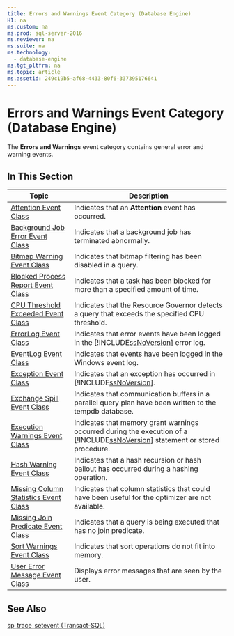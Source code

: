 ```yaml
---
title: Errors and Warnings Event Category (Database Engine)
H1: na
ms.custom: na
ms.prod: sql-server-2016
ms.reviewer: na
ms.suite: na
ms.technology: 
  - database-engine
ms.tgt_pltfrm: na
ms.topic: article
ms.assetid: 249c19b5-af68-4433-80f6-337395176641
---
```

# Errors and Warnings Event Category (Database Engine)
  The **Errors and Warnings** event category contains general error and warning events.  
  
## In This Section  
  
|Topic|Description|  
|-----------|-----------------|  
|[Attention Event Class](../../Topics/TopicNameNotContainA/Attention-Event-Class.md)|Indicates that an **Attention** event has occurred.|  
|[Background Job Error Event Class](../../Topics/TopicNameNotContainA/Background-Job-Error-Event-Class.md)|Indicates that a background job has terminated abnormally.|  
|[Bitmap Warning Event Class](../../Topics/TopicNameNotContainA/Bitmap-Warning-Event-Class.md)|Indicates that bitmap filtering has been disabled in a query.|  
|[Blocked Process Report Event Class](../../Topics/TopicNameNotContainA/Blocked-Process-Report-Event-Class.md)|Indicates that a task has been blocked for more than a specified amount of time.|  
|[CPU Threshold Exceeded Event Class](../../Topics/TopicNameNotContainA/CPU-Threshold-Exceeded-Event-Class.md)|Indicates that the Resource Governor detects a query that exceeds the specified CPU threshold.|  
|[ErrorLog Event Class](../../Topics/TopicNameNotContainA/ErrorLog-Event-Class.md)|Indicates that error events have been logged in the [!INCLUDE[ssNoVersion](../../Topics/TopicNameContainA/includes/ssNoVersion_md.md)] error log.|  
|[EventLog Event Class](../../Topics/TopicNameNotContainA/EventLog-Event-Class.md)|Indicates that events have been logged in the Windows event log.|  
|[Exception Event Class](../../Topics/TopicNameNotContainA/Exception-Event-Class.md)|Indicates that an exception has occurred in [!INCLUDE[ssNoVersion](../../Topics/TopicNameContainA/includes/ssNoVersion_md.md)].|  
|[Exchange Spill Event Class](../../Topics/TopicNameNotContainA/Exchange-Spill-Event-Class.md)|Indicates that communication buffers in a parallel query plan have been written to the tempdb database.|  
|[Execution Warnings Event Class](../../Topics/TopicNameNotContainA/Execution-Warnings-Event-Class.md)|Indicates that memory grant warnings occurred during the execution of a [!INCLUDE[ssNoVersion](../../Topics/TopicNameContainA/includes/ssNoVersion_md.md)] statement or stored procedure.|  
|[Hash Warning Event Class](../../Topics/TopicNameNotContainA/Hash-Warning-Event-Class.md)|Indicates that a hash recursion or hash bailout has occurred during a hashing operation.|  
|[Missing Column Statistics Event Class](../../Topics/TopicNameNotContainA/Missing-Column-Statistics-Event-Class.md)|Indicates that column statistics that could have been useful for the optimizer are not available.|  
|[Missing Join Predicate Event Class](../../Topics/TopicNameNotContainA/Missing-Join-Predicate-Event-Class.md)|Indicates that a query is being executed that has no join predicate.|  
|[Sort Warnings Event Class](../../Topics/TopicNameNotContainA/Sort-Warnings-Event-Class.md)|Indicates that sort operations do not fit into memory.|  
|[User Error Message Event Class](../../Topics/TopicNameNotContainA/User-Error-Message-Event-Class.md)|Displays error messages that are seen by the user.|  
  
## See Also  
 [sp_trace_setevent &#40;Transact-SQL&#41;](../Topic/sp_trace_setevent%20\(Transact-SQL\).md)  
  
  